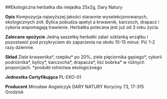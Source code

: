 ##Ekologiczna herbatka dla niejadka 25x2g, Dary Natury

**Opis** Kompozycja najwyższej jakości starannie wyselekcjonowanych, ekologicznych ziół. Bylica pobudza apetyt a krwawnik, karczoch, drapacz i cykoria wspomagają trawienie. Herbatka polecana jest już od 3 roku życia.
 
**Zalecane spożycie** Jedną saszetkę herbatki zalać szklanką wrzątku i pozostawić pod przykryciem do zaparzenia na około 10-15 minut. Pić 1-2 razy dziennie.

**Skład** Ziele krwawnika*, rzepiku* po 20%, ziele pięciornika gęsiego*, cykorii podróżnika*, bylicy*, karczocha*, drapacza*, liść bobrka* w różnych proporcjach. 
*produkt rolnictwa ekologicznego

**Jednostka Certyfikująca** PL-EKO-01

**Producent** Mirosław Angielczyk DARY NATURY
Koryciny 73, 17-315 Grodzisk